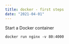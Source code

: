 ```yaml
---
title: docker - first steps
date: "2021-04-01"
---
```


Start a Docker container

    docker run nginx -v 80:4000
